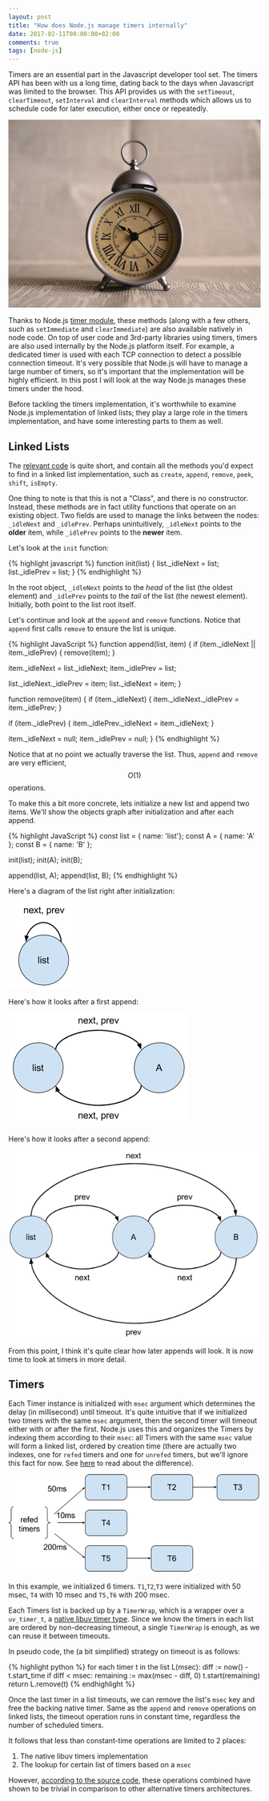 ```yaml
---
layout: post
title: "How does Node.js manage timers internally"
date: 2017-02-11T00:00:00+02:00
comments: true
tags: [node-js]
---
```

                                                                                                                      
Timers are an essential part in the Javascript developer tool set. The timers API has been with us a long time, dating back to the days when Javascript was limited to the browser.
This API provides us with the `setTimeout`, `clearTimeout`, `setInterval` and `clearInterval` methods which allows us to schedule code for later execution, either once or repeatedly. 
<!-- more -->

![Header](/public/img/node_js_timers/header.jpg)

Thanks to Node.js [timer module]( https://nodejs.org/api/timers.html), these methods (along with a few others, such as `setImmediate` and `clearImmediate`) are also available natively 
in node code. On top of user code and 3rd-party libraries using timers, timers are also used internally by the Node.js platform itself. For example, a dedicated 
timer is used with each TCP connection to detect a possible connection timeout. It's very possible that Node.js will have to manage a large number of timers, so it's important that 
the implementation will be highly efficient. In this post I will look at the way Node.js manages these timers under the hood. 

Before tackling the timers implementation, it's worthwhile to examine Node.js implementation of linked lists; they play a large role in the timers implementation, and have some interesting 
parts to them as well. 


Linked Lists
------------

The [relevant code](https://github.com/nodejs/node/blob/master/lib/internal/linkedlist.js) is quite short, and contain all the
methods you'd expect to find in a linked list implementation, such as `create`, `append`, `remove`, `peek`, `shift`, `isEmpty`.

One thing to note is that this is not a "Class", and there is no constructor. Instead, these methods are in fact utility functions 
that operate on an existing object. Two fields are used to manage the links between the nodes: `_idleNext` and `_idlePrev`. 
Perhaps unintuitively, `_idleNext` points to the **older** item, while `_idlePrev` points to the **newer** item.

Let's look at the `init` function:

{% highlight javascript %}
function init(list) {
  list._idleNext = list;
  list._idlePrev = list;
}
{% endhighlight %}

In the root object, `_idleNext` points to the *head* of the list (the oldest element) and `_idlePrev` points to the *tail* of the list (the newest element).
Initially, both point to the list root itself. 

Let's continue and look at the `append` and `remove` functions. Notice that `append` first calls `remove` to ensure the list is unique.

{% highlight JavaScript %}
function append(list, item) {
  if (item._idleNext || item._idlePrev) {
    remove(item);
  }

  item._idleNext = list._idleNext;
  item._idlePrev = list;

  list._idleNext._idlePrev = item;
  list._idleNext = item;
}

function remove(item) {
  if (item._idleNext) {
    item._idleNext._idlePrev = item._idlePrev;
  }

  if (item._idlePrev) {
    item._idlePrev._idleNext = item._idleNext;
  }

  item._idleNext = null;
  item._idlePrev = null;
}
{% endhighlight %}

Notice that at no point we actually traverse the list. Thus, `append` and `remove` are very efficient, $$O(1)$$ operations.

To make this a bit more concrete, lets initialize a new list and append two items. We'll show the objects graph after initialization and 
after each append.

{% highlight JavaScript %}
const list = { name: 'list'};
const A    = { name: 'A' };
const B    = { name: 'B' };

init(list);
init(A);
init(B);

append(list, A);
append(list, B);
{% endhighlight %}

Here's a diagram of the list right after initialization:

![Linked list after initialization](/public/img/node_js_timers/linked_list_1.png)

Here's how it looks after a first append:

![Linked list after first append](/public/img/node_js_timers/linked_list_2.png)

Here's how it looks after a second append:

![Linked list after second append](/public/img/node_js_timers/linked_list_3.png)


From this point, I think it's quite clear how later appends will look.
It is now time to look at timers in more detail.

Timers
------

Each Timer instance is initialized with `msec` argument which determines the delay (in millisecond) until timeout.
It's quite intuitive that if we initialized two timers with the same `msec` argument, then the second timer will timeout either with or after the first.
Node.js uses this and organizes the Timers by indexing them according to their `msec`: all Timers with the same `msec` value will form a linked list, ordered
by creation time (there are actually two indexes, one for `refed` timers and one for `unrefed` timers, but we'll ignore this fact for now. See 
[here](https://nodejs.org/api/timers.html#timers_class_timeout) to read about the difference). 

![Indexing timers by msec](/public/img/node_js_timers/refed_timers.png)

In this example, we initialized 6 timers. `T1`,`T2`,`T3` were initialized with 50 msec, `T4` with 10 msec and `T5,T6` with 200 msec.

Each Timers list is backed up by a `TimerWrap`, which is a wrapper over a `uv_timer_t`, a [native libuv timer type](http://docs.libuv.org/en/v1.x/timer.html). 
Since we know the timers in each list are ordered by non-decreasing timeout, a single `TimerWrap` is enough, as we can reuse it between timeouts.

In pseudo code, the (a bit simplified) strategy on timeout is as follows:

{% highlight python %}
for each timer t in the list L(msec):
  diff := now() - t.start_time
  if diff < msec:
    remaining := max(msec - diff, 0)
    t.start(remaining)
    return
  L.remove(t)
{% endhighlight %}

Once the last timer in a list timeouts, we can remove the list's `msec` key and free the backing native timer.
Same as the `append` and `remove` operations on linked lists, the timeout operation runs in constant time, regardless the number of scheduled timers. 

It follows that less than constant-time operations are limited to 2 places:

1. The native libuv timers implementation
2. The lookup for certain list of timers based on a `msec`

However, [according to the source code](https://github.com/asafdav2/node/blob/master/lib/timers.js#L84), these operations combined have shown to be trivial 
in comparison to other alternative timers architectures.
  
